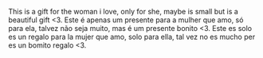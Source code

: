 This is a gift for the woman i love, only for she, maybe is small but is a beautiful gift <3.
Este é apenas um presente para a mulher que amo, só para ela, talvez não seja muito, mas é um presente bonito <3.
Este es solo es un regalo para la mujer que amo, solo para ella, tal vez no es mucho per es un bomito regalo <3.
